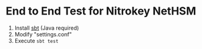 # End to End Test for Nitrokey NetHSM

1. Install [sbt](http://www.scala-sbt.org/) (Java required)
2. Modify "settings.conf"
3. Execute `sbt test`
